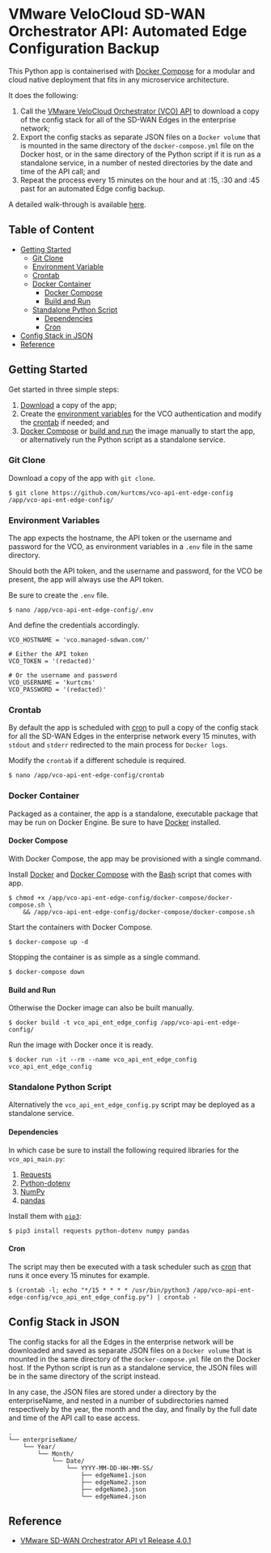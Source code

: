# VMware VeloCloud SD-WAN Orchestrator API: Automated Edge Configuration Backup

This Python app is containerised with [Docker Compose](https://docs.docker.com/compose/) for a modular and cloud native deployment that fits in any microservice architecture.

It does the following:

1. Call the [VMware VeloCloud Orchestrator (VCO) API](#reference) to download a copy of the config stack for all of the SD-WAN Edges in the enterprise network;
2. Export the config stacks as separate JSON files on a `Docker volume` that is mounted in the same directory of the `docker-compose.yml` file on the Docker host, or in the same directory of the Python script if it is run as a standalone service, in a number of nested directories by the date and time of the API call; and
3. Repeat the process every 15 minutes on the hour and at :15, :30 and :45 past for an automated Edge config backup.

A detailed walk-through is available [here](https://kurtcms.org/vmware-velocloud-sd-wan-orchestrator-api-automated-edge-configuration-backup/).

## Table of Content

- [Getting Started](#getting-started)
  - [Git Clone](#git-clone)
  - [Environment Variable](#environment-variables)
  - [Crontab](#crontab)
  - [Docker Container](#docker-container)
	  - [Docker Compose](#docker-compose)
	  - [Build and Run](#build-and-run)
  - [Standalone Python Script](#standalone-python-script)
    - [Dependencies](#dependencies)
    - [Cron](#cron)
- [Config Stack in JSON](#config-stack-in-json)
- [Reference](#reference)

## Getting Started

Get started in three simple steps:

1. [Download](#git-clone) a copy of the app;
2. Create the [environment variables](#environment-variables) for the VCO authentication and modify the [crontab](#crontab) if needed; and
3. [Docker Compose](#docker-compose) or [build and run](#build-and-run) the image manually to start the app, or alternatively run the Python script as a standalone service.

### Git Clone

Download a copy of the app with `git clone`.

```shell
$ git clone https://github.com/kurtcms/vco-api-ent-edge-config /app/vco-api-ent-edge-config/
```

### Environment Variables

The app expects the hostname, the API token or the username and password for the VCO, as environment variables in a `.env` file in the same directory.

Should both the API token, and the username and password, for the VCO be present, the app will always use the API token.

Be sure to create the `.env` file.

```shell
$ nano /app/vco-api-ent-edge-config/.env
```

And define the credentials accordingly.

```
VCO_HOSTNAME = 'vco.managed-sdwan.com/'

# Either the API token
VCO_TOKEN = '(redacted)'

# Or the username and password
VCO_USERNAME = 'kurtcms'
VCO_PASSWORD = '(redacted)'
```

### Crontab

By default the app is scheduled with [cron](https://linux.die.net/man/8/cron) to pull a copy of the config stack for all the SD-WAN Edges in the enterprise network every 15 minutes, with `stdout` and `stderr` redirected to the main process for `Docker logs`.

Modify the `crontab` if a different schedule is required.

```shell
$ nano /app/vco-api-ent-edge-config/crontab
```

### Docker Container

Packaged as a container, the app is a standalone, executable package that may be run on Docker Engine. Be sure to have [Docker](https://docs.docker.com/engine/install/) installed.

#### Docker Compose

With Docker Compose, the app may be provisioned with a single command.

Install [Docker](https://docs.docker.com/engine/install/) and [Docker Compose](https://docs.docker.com/compose/install/) with the [Bash](https://github.com/gitGNU/gnu_bash) script that comes with app.

```shell
$ chmod +x /app/vco-api-ent-edge-config/docker-compose/docker-compose.sh \
    && /app/vco-api-ent-edge-config/docker-compose/docker-compose.sh
```

Start the containers with Docker Compose.

```shell
$ docker-compose up -d
```

Stopping the container is as simple as a single command.

```shell
$ docker-compose down
```

#### Build and Run

Otherwise the Docker image can also be built manually.

```shell
$ docker build -t vco_api_ent_edge_config /app/vco-api-ent-edge-config/
```

Run the image with Docker once it is ready.

```shell
$ docker run -it --rm --name vco_api_ent_edge_config vco_api_ent_edge_config
```

### Standalone Python Script

Alternatively the `vco_api_ent_edge_config.py` script may be deployed as a standalone service.

#### Dependencies

In which case be sure to install the following required libraries for the `vco_api_main.py`:

1. [Requests](https://github.com/psf/requests)
2. [Python-dotenv](https://github.com/theskumar/python-dotenv)
3. [NumPy](https://github.com/numpy/numpy)
4. [pandas](https://github.com/pandas-dev/pandas)

Install them with [`pip3`](https://github.com/pypa/pip):

```shell
$ pip3 install requests python-dotenv numpy pandas
```

#### Cron

The script may then be executed with a task scheduler such as [cron](https://linux.die.net/man/8/cron) that runs it once every 15 minutes for example.

```shell
$ (crontab -l; echo "*/15 * * * * /usr/bin/python3 /app/vco-api-ent-edge-config/vco_api_ent_edge_config.py") | crontab -
```

## Config Stack in JSON

The config stacks for all the Edges in the enterprise network will be downloaded and saved as separate JSON files on a `Docker volume` that is mounted in the same directory of the `docker-compose.yml` file on the Docker host. If the Python script is run as a standalone service, the JSON files will be in the same directory of the script instead.

In any case, the JSON files are stored under a directory by the enterpriseName, and nested in a number of subdirectories named respectively by the year, the month and the day, and finally by the full date and time of the API call to ease access.

```
.
└── enterpriseName/
    └── Year/
        └── Month/
            └── Date/
                └── YYYY-MM-DD-HH-MM-SS/
                    ├── edgeName1.json
                    ├── edgeName2.json
                    ├── edgeName3.json
                    └── edgeName4.json
```

## Reference

- [VMware SD-WAN Orchestrator API v1 Release 4.0.1](https://code.vmware.com/apis/1045/velocloud-sdwan-vco-api)